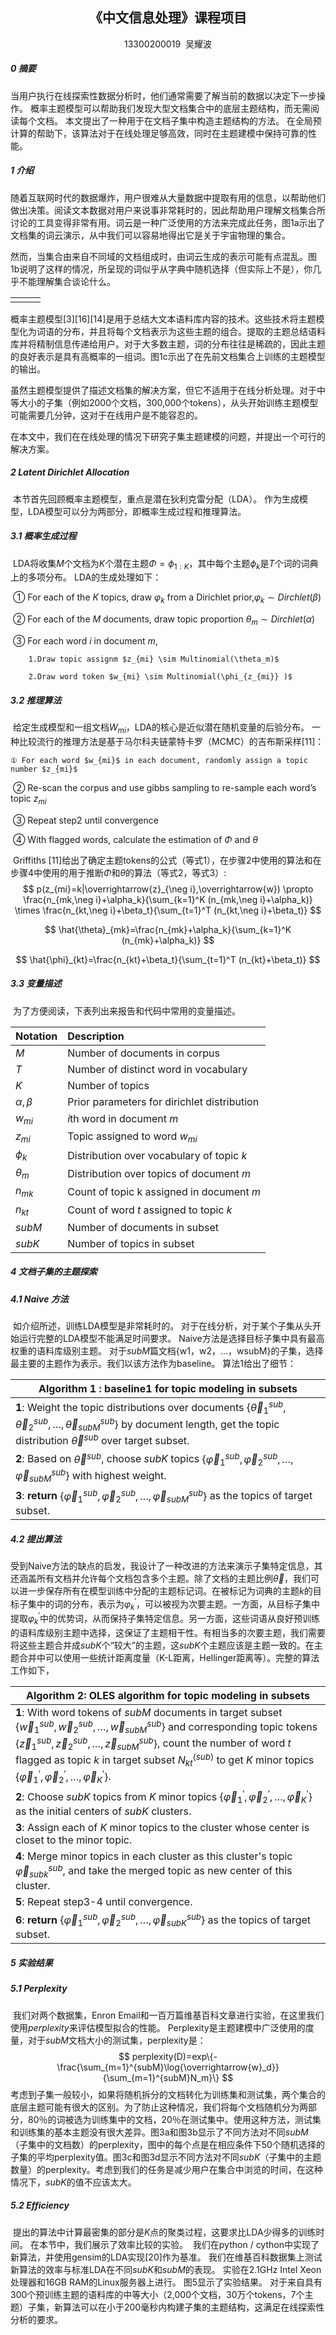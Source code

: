 ## <center>《中文信息处理》课程项目</center>

<center>13300200019  吴耀波</center>

##### 0	摘要

​	当用户执行在线探索性数据分析时，他们通常需要了解当前的数据以决定下一步操作。 概率主题模型可以帮助我们发现大型文档集合中的底层主题结构，而无需阅读每个文档。 本文提出了一种用于在文档子集中构造主题结构的方法。 在全局预计算的帮助下，该算法对于在线处理足够高效，同时在主题建模中保持可靠的性能。

##### 1	 介绍

​	随着互联网时代的数据爆炸，用户很难从大量数据中提取有用的信息，以帮助他们做出决策。阅读文本数据对用户来说事非常耗时的，因此帮助用户理解文档集合所讨论的工具变得非常有用。词云是一种广泛使用的方法来完成此任务，图1a示出了文档集的词云演示，从中我们可以容易地得出它是关于宇宙物理的集合。

​	然而，当集合由来自不同域的文档组成时，由词云生成的表示可能有点混乱。图1b说明了这样的情况，所呈现的词似乎从字典中随机选择（但实际上不是），你几乎不能理解集合谈论什么。

|      |      |      |
| ---- | ---- | ---- |
|      |      |      |

​	概率主题模型\[3]\[16][14]是用于总结大文本语料库内容的技术。这些技术将主题模型化为词语的分布，并且将每个文档表示为这些主题的组合。提取的主题总结语料库并将精制信息传递给用户。对于大多数主题，词的分布往往是稀疏的，因此主题的良好表示是具有高概率的一组词。图1c示出了在先前文档集合上训练的主题模型的输出。

​	虽然主题模型提供了描述文档集的解决方案，但它不适用于在线分析处理。对于中等大小的子集（例如2000个文档，300,000个tokens），从头开始训练主题模型可能需要几分钟，这对于在线用户是不能容忍的。	

​	在本文中，我们在在线处理的情况下研究子集主题建模的问题，并提出一个可行的解决方案。	

##### 2	Latent Dirichlet Allocation 

​	本节首先回顾概率主题模型，重点是潜在狄利克雷分配（LDA）。 作为生成模型，LDA模型可以分为两部分，即概率生成过程和推理算法。

##### 3.1	概率生成过程

​	LDA将收集$M$个文档为$K$个潜在主题$\Phi=\phi_{1:K}$，其中每个主题$\phi_k$是$T$个词的词典上的多项分布。 LDA的生成处理如下：

​	① For each of the $K$ topics, draw $\varphi_k$ from a Dirichlet prior,$\varphi_k\sim Dirchlet(\beta)$

​	② For each of the $M$ documents, draw topic proportion $\theta_m\sim Dirchlet(\alpha)$

​	③ For each word $i$ in document $m$,

  		1.Draw topic assignm $z_{mi} \sim Multinomial(\theta_m)$

 		2.Draw word token $w_{mi} \sim Multinomial(\phi_{z_{mi}} )$

  

##### 3.2	推理算法

​	给定生成模型和一组文档$W_{mi}$，LDA的核心是近似潜在随机变量的后验分布。 一种比较流行的推理方法是基于马尔科夫链蒙特卡罗（MCMC）的吉布斯采样[11]：

 	① For each word $w_{mi}$ in each document, randomly assign a topic number $z_{mi}$

​	② Re-scan the corpus and use gibbs sampling to re-sample each word’s topic $z_{mi}$

​	③ Repeat step2 until convergence

​	④ With flagged words, calculate the estimation of $\Phi$ and $\theta$

​	Griffiths [11]给出了确定主题tokens的公式（等式1），在步骤2中使用的算法和在步骤4中使用的用于推断$\Phi$和$\theta$的算法（等式2，等式3）:
$$
p(z_{mi}=k|\overrightarrow{z}_{\neg i},\overrightarrow{w}) \propto \frac{n_{mk,\neg i}+\alpha_k}{\sum_{k=1}^K (n_{mk,\neg i}+\alpha_k)} \times \frac{n_{kt,\neg i}+\beta_t}{\sum_{t=1}^T (n_{kt,\neg i}+\beta_t)}
$$

$$
\hat{\theta}_{mk}=\frac{n_{mk}+\alpha_k}{\sum_{k=1}^K (n_{mk}+\alpha_k)}
$$

$$
\hat{\phi}_{kt}=\frac{n_{kt}+\beta_t}{\sum_{t=1}^T (n_{kt}+\beta_t)}
$$

##### 3.3 变量描述

​	为了方便阅读，下表列出来报告和代码中常用的变量描述。

| Notation       | Description                              |
| -------------- | :--------------------------------------- |
| $M$            | Number of documents in corpus            |
| $T$            | Number of distinct word in vocabulary    |
| $K$            | Number of topics                         |
| $\alpha,\beta$ | Prior parameters for dirichlet distribution |
| $w_{mi}$       | $i$th word in document $m$               |
| $z_{mi}$       | Topic assigned to word $w_{mi}$          |
| $\phi_k$       | Distribution over vocabulary of topic $k$ |
| $\theta_m$     | Distribution over topics of document $m$ |
| $n_{mk}$       | Count of topic k assigned in document $m$ |
| $n_{kt}$       | Count of word $t$ assigned to topic $k$  |
| $subM$         | Number of documents in subset            |
| $subK$         | Number of topics in subset               |

##### 4	文档子集的主题探索

##### 4.1	Naive 方法

​	如介绍所述，训练LDA模型是非常耗时的。 对于在线分析，对于某个子集从头开始运行完整的LDA模型不能满足时间要求。 Naive方法是选择目标子集中具有最高权重的语料库级别主题。 对于$subM$篇文档{w1，w2，...，wsubM}的子集，选择最主要的主题作为表示。我们以该方法作为baseline。 算法1给出了细节：

| Algorithm 1 : baseline1 for topic modeling in subsets |
| ---------------------------------------- |
| **1**: Weight the topic distributions over documents $\{\overrightarrow{\theta}_1^{sub},\overrightarrow{\theta}_2^{sub},…,\overrightarrow{\theta}_{subM}^{sub}\}$ by document length, get the topic distribution $\overrightarrow{\theta}^{sub}$ over target subset. |
| **2**: Based on $\overrightarrow{\theta}^{sub}$, choose $subK$ topics $\{\overrightarrow{\varphi}_1^{sub},\overrightarrow{\varphi}_2^{sub},…,\overrightarrow{\varphi}_{subM}^{sub}\}$ with highest weight. |
| **3**: **return**  $\{\overrightarrow{\varphi}_1^{sub},\overrightarrow{\varphi}_2^{sub},…,\overrightarrow{\varphi}_{subM}^{sub}\}$ as the topics of target subset. |



##### 4.2 提出算法

​	受到Naive方法的缺点的启发，我设计了一种改进的方法来演示子集特定信息，其还涵盖所有文档并允许每个文档包含多个主题。
​	除了文档的主题比例$\overrightarrow{\theta}$，我们可以进一步保存所有在模型训练中分配的主题标记词。在被标记为词典的主题$k$的目标子集中的词的分布，表示为$\varphi_k^{'}$，可以被视为次要主题。一方面，从目标子集中提取$\varphi_k^{'}$中的优势词，从而保持子集特定信息。另一方面，这些词语从良好预训练的语料库级别主题中选择，这保证了主题相干性。
​	有相当多的次要主题，我们需要将这些主题合并成$subK$个“较大”的主题，这$subK$个主题应该是主题一致的。在主题合并中可以使用一些统计距离度量（K-L距离，Hellinger距离等）。完整的算法工作如下，

| Algorithm 2: OLES algorithm for topic modeling in subsets |
| ---------------------------------------- |
| **1**: With word tokens of $subM$ documents in target subset $\{\overrightarrow{w}_1^{sub},\overrightarrow{w}_2^{sub},…,\overrightarrow{w}_{subM}^{sub}\}$ and corresponding topic tokens $\{\overrightarrow{z}_1^{sub},\overrightarrow{z}_2^{sub},…,\overrightarrow{z}_{subM}^{sub}\}$, count the number of word $t$ flagged as topic $k$ in target subset $N_{kt}^{(sub)}$ to get $K$ minor topics $\{\overrightarrow{\varphi}_1^{'},\overrightarrow{\varphi}_2^{'},…,\overrightarrow{\varphi}_{K}^{'}\}$. |
| **2**: Choose $subK$ topics from $K$ minor topics $\{\overrightarrow{\varphi}_1^{'},\overrightarrow{\varphi}_2^{'},…,\overrightarrow{\varphi}_{K}^{'}\}$ as the initial centers of $subK$ clusters. |
| **3**: Assign each of $K$ minor topics to the cluster whose center is closet to the minor topic. |
| **4**: Merge minor topics in each cluster as this cluster's topic $\overrightarrow{\varphi}_{subk}^{sub}$, and take the merged topic as new center of this cluster. |
| **5**: Repeat step3-4 until convergence. |
| **6**: **return** $\{\overrightarrow{\varphi}_1^{sub},\overrightarrow{\varphi}_2^{sub},…,\overrightarrow{\varphi}_{subK}^{sub}\}$ as the topics of target subset. |

##### 5	实验结果

##### 5.1 Perplexity

​	我们对两个数据集，Enron Email和一百万篇维基百科文章进行实验，在这里我们使用$perplexity$来评估模型拟合的性能。 Perplexity是主题建模中广泛使用的度量，对于$subM$文档大小的测试集，perplexity是：
$$
perplexity(D)=exp\{-\frac{\sum_{m=1}^{subM}\log{\overrightarrow{w}_d}}{\sum_{m=1}^{subM}N_m}\}
$$
​	考虑到子集一般较小，如果将随机拆分的文档转化为训练集和测试集，两个集合的底层主题可能有很大的区别。为了防止这种情况，我们将每个文档随机分为两部分，80％的词被选为训练集中的文档，20％在测试集中。使用这种方法，测试集和训练集的基本主题没有很大差异。
​	图3a和图3b显示了不同方法对不同$subM$（子集中的文档数）的perplexity，图中的每个点是在相应条件下50个随机选择的子集的平均perplexity值。
​	图3c和图3d显示不同方法对不同$subK$（子集中的主题数量）的perplexity。考虑到我们的任务是减少用户在集合中浏览的时间，在这种情况下，$subK$的值不应该太大。

##### 5.2	Efficiency

​	提出的算法中计算最密集的部分是$K$点的聚类过程，这要求比LDA少得多的训练时间。 在本节中，我们展示了效率比较的实验。
​	我们在python / cython中实现了新算法，并使用gensim的LDA实现[20]作为基准。 我们在维基百科数据集上测试新算法的效率与标准LDA在不同$subK$和$subM$的表现。 实验在2.1GHz Intel Xeon处理器和16GB RAM的Linux服务器上进行。 图5显示了实验结果。
​	对于来自具有300个预训练主题的语料库的中等大小（2,000个文档，30万个tokens，7个主题）子集，新算法可以在小于200毫秒内构建子集的主题结构，这满足在线探索性分析的要求。